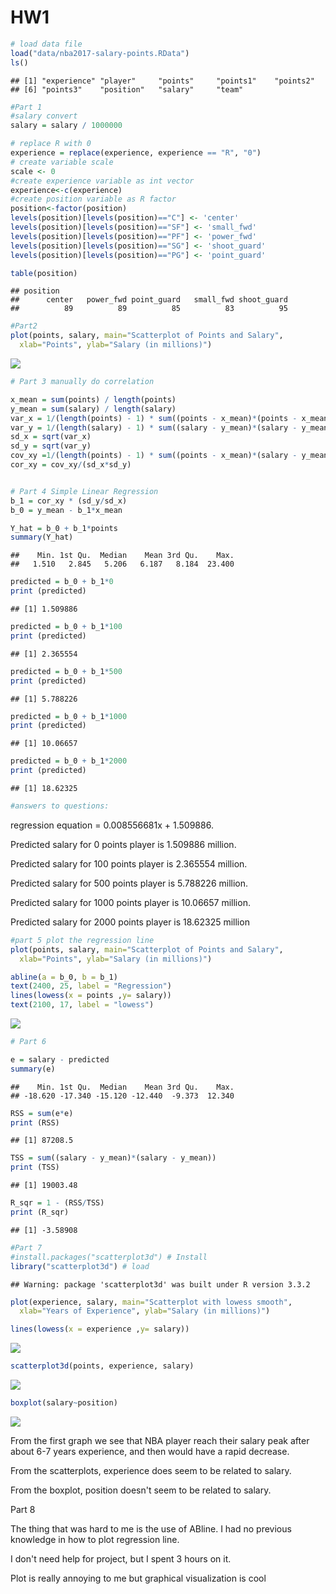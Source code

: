HW1
================

``` r
# load data file
load("data/nba2017-salary-points.RData")
ls()
```

    ## [1] "experience" "player"     "points"     "points1"    "points2"   
    ## [6] "points3"    "position"   "salary"     "team"

``` r
#Part 1
#salary convert
salary = salary / 1000000

# replace R with 0
experience = replace(experience, experience == "R", "0")
# create variable scale
scale <- 0
#create experience variable as int vector
experience<-c(experience)
#create position variable as R factor
position<-factor(position)
levels(position)[levels(position)=="C"] <- 'center'
levels(position)[levels(position)=="SF"] <- 'small_fwd'
levels(position)[levels(position)=="PF"] <- 'power_fwd'
levels(position)[levels(position)=="SG"] <- 'shoot_guard'
levels(position)[levels(position)=="PG"] <- 'point_guard'

table(position)
```

    ## position
    ##      center   power_fwd point_guard   small_fwd shoot_guard 
    ##          89          89          85          83          95

``` r
#Part2
plot(points, salary, main="Scatterplot of Points and Salary",
  xlab="Points", ylab="Salary (in millions)")
```

![](hw01-Lai-Wei_files/figure-markdown_github-ascii_identifiers/unnamed-chunk-1-1.png)

``` r
# Part 3 manually do correlation

x_mean = sum(points) / length(points)
y_mean = sum(salary) / length(salary)
var_x = 1/(length(points) - 1) * sum((points - x_mean)*(points - x_mean))
var_y = 1/(length(salary) - 1) * sum((salary - y_mean)*(salary - y_mean))
sd_x = sqrt(var_x)
sd_y = sqrt(var_y)
cov_xy =1/(length(points) - 1) * sum((points - x_mean)*(salary - y_mean))
cor_xy = cov_xy/(sd_x*sd_y)


# Part 4 Simple Linear Regression
b_1 = cor_xy * (sd_y/sd_x)
b_0 = y_mean - b_1*x_mean

Y_hat = b_0 + b_1*points
summary(Y_hat)
```

    ##    Min. 1st Qu.  Median    Mean 3rd Qu.    Max. 
    ##   1.510   2.845   5.206   6.187   8.184  23.400

``` r
predicted = b_0 + b_1*0
print (predicted)
```

    ## [1] 1.509886

``` r
predicted = b_0 + b_1*100
print (predicted)
```

    ## [1] 2.365554

``` r
predicted = b_0 + b_1*500
print (predicted)
```

    ## [1] 5.788226

``` r
predicted = b_0 + b_1*1000
print (predicted)
```

    ## [1] 10.06657

``` r
predicted = b_0 + b_1*2000
print (predicted)
```

    ## [1] 18.62325

``` r
#answers to questions:
```

regression equation = 0.008556681x + 1.509886.

Predicted salary for 0 points player is 1.509886 million.

Predicted salary for 100 points player is 2.365554 million.

Predicted salary for 500 points player is 5.788226 million.

Predicted salary for 1000 points player is 10.06657 million.

Predicted salary for 2000 points player is 18.62325 million

``` r
#part 5 plot the regression line
plot(points, salary, main="Scatterplot of Points and Salary",
  xlab="Points", ylab="Salary (in millions)")

abline(a = b_0, b = b_1)
text(2400, 25, label = "Regression")
lines(lowess(x = points ,y= salary))
text(2100, 17, label = "lowess")
```

![](hw01-Lai-Wei_files/figure-markdown_github-ascii_identifiers/unnamed-chunk-2-1.png)

``` r
# Part 6

e = salary - predicted
summary(e)
```

    ##    Min. 1st Qu.  Median    Mean 3rd Qu.    Max. 
    ## -18.620 -17.340 -15.120 -12.440  -9.373  12.340

``` r
RSS = sum(e*e)
print (RSS)
```

    ## [1] 87208.5

``` r
TSS = sum((salary - y_mean)*(salary - y_mean))
print (TSS)
```

    ## [1] 19003.48

``` r
R_sqr = 1 - (RSS/TSS)
print (R_sqr)
```

    ## [1] -3.58908

``` r
#Part 7
#install.packages("scatterplot3d") # Install
library("scatterplot3d") # load
```

    ## Warning: package 'scatterplot3d' was built under R version 3.3.2

``` r
plot(experience, salary, main="Scatterplot with lowess smooth",
  xlab="Years of Experience", ylab="Salary (in millions)")

lines(lowess(x = experience ,y= salary))
```

![](hw01-Lai-Wei_files/figure-markdown_github-ascii_identifiers/unnamed-chunk-3-1.png)

``` r
scatterplot3d(points, experience, salary)
```

![](hw01-Lai-Wei_files/figure-markdown_github-ascii_identifiers/unnamed-chunk-3-2.png)

``` r
boxplot(salary~position)
```

![](hw01-Lai-Wei_files/figure-markdown_github-ascii_identifiers/unnamed-chunk-3-3.png)

From the first graph we see that NBA player reach their salary peak after about 6-7 years experience, and then would have a rapid decrease.

From the scatterplots, experience does seem to be related to salary.

From the boxplot, position doesn't seem to be related to salary.

Part 8

The thing that was hard to me is the use of ABline. I had no previous knowledge in how to plot regression line.

I don't need help for project, but I spent 3 hours on it.

Plot is really annoying to me but graphical visualization is cool

